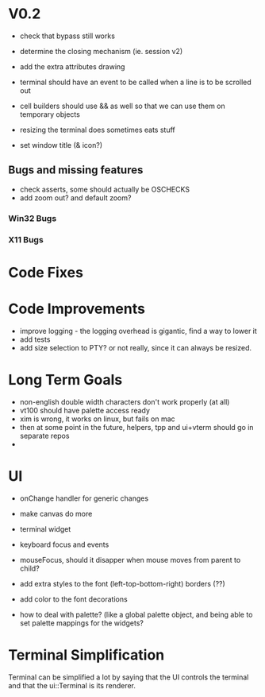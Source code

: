 ﻿# V0.2


- check that bypass still works
- determine the closing mechanism (ie. session v2)
- add the extra attributes drawing
- terminal should have an event to be called when a line is to be scrolled out

- cell builders should use && as well so that we can use them on temporary objects
- resizing the terminal does sometimes eats stuff

- set window title (& icon?)

## Bugs and missing features

- check asserts, some should actually be OSCHECKS
- add zoom out? and default zoom? 

### Win32 Bugs

### X11 Bugs

# Code Fixes

# Code Improvements 

- improve logging - the logging overhead is gigantic, find a way to lower it
- add tests
- add size selection to PTY? or not really, since it can always be resized. 

# Long Term Goals

- non-english double width characters don't work properly (at all)
- vt100 should have palette access ready
- xim is wrong, it works on linux, but fails on mac
- then at some point in the future, helpers, tpp and ui+vterm should go in separate repos
- 
# UI

- onChange handler for generic changes
- make canvas do more
- terminal widget
- keyboard focus and events
- mouseFocus, should it disapper when mouse moves from parent to child? 

- add extra styles to the font (left-top-bottom-right) borders (??)
- add color to the font decorations 
- how to deal with palette? (like a global palette object, and being able to set palette mappings for the widgets? 

# Terminal Simplification

Terminal can be simplified a lot by saying that the UI controls the terminal and that the ui::Terminal is its renderer. 
